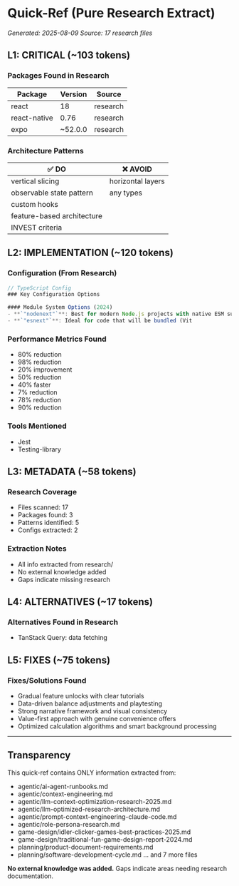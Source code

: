 # Quick-Ref (Pure Research Extract)
*Generated: 2025-08-09*
*Source: 17 research files*

## L1: CRITICAL (~103 tokens)
### Packages Found in Research
| Package | Version | Source |
|---------|---------|--------|
| react | 18 | research |
| react-native | 0.76 | research |
| expo | ~52.0.0 | research |

### Architecture Patterns
| ✅ DO | ❌ AVOID |
|-------|----------|
| vertical slicing | horizontal layers |
| observable state pattern | any types |
| custom hooks |  |
| feature-based architecture |  |
| INVEST criteria |  |


## L2: IMPLEMENTATION (~120 tokens)
### Configuration (From Research)
```javascript
// TypeScript Config
### Key Configuration Options

#### Module System Options (2024)
- **`"nodenext"`**: Best for modern Node.js projects with native ESM support
- **`"esnext"`**: Ideal for code that will be bundled (Vit
```

### Performance Metrics Found
- 80% reduction
- 98% reduction
- 20% improvement
- 50% reduction
- 40% faster
- 7% reduction
- 78% reduction
- 90% reduction

### Tools Mentioned
- Jest
- Testing-library


## L3: METADATA (~58 tokens)
### Research Coverage
- Files scanned: 17
- Packages found: 3
- Patterns identified: 5
- Configs extracted: 2

### Extraction Notes
- All info extracted from research/
- No external knowledge added
- Gaps indicate missing research


## L4: ALTERNATIVES (~17 tokens)
### Alternatives Found in Research
- TanStack Query: data fetching


## L5: FIXES (~75 tokens)
### Fixes/Solutions Found
- Gradual feature unlocks with clear tutorials
- Data-driven balance adjustments and playtesting
- Strong narrative framework and visual consistency
- Value-first approach with genuine convenience offers
- Optimized calculation algorithms and smart background processing


---
## Transparency
This quick-ref contains ONLY information extracted from:
- agentic/ai-agent-runbooks.md
- agentic/context-engineering.md
- agentic/llm-context-optimization-research-2025.md
- agentic/llm-optimized-research-architecture.md
- agentic/prompt-context-engineering-claude-code.md
- agentic/role-persona-research.md
- game-design/idler-clicker-games-best-practices-2025.md
- game-design/traditional-fun-game-design-report-2024.md
- planning/product-document-requirements.md
- planning/software-development-cycle.md
... and 7 more files

**No external knowledge was added.**
Gaps indicate areas needing research documentation.
